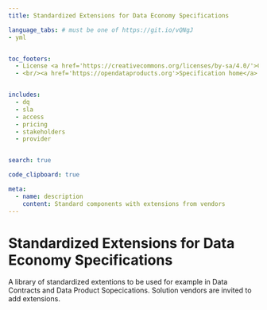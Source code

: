 ```yaml
---
title: Standardized Extensions for Data Economy Specifications

language_tabs: # must be one of https://git.io/vQNgJ
- yml


toc_footers:
  - License <a href='https://creativecommons.org/licenses/by-sa/4.0/'>CC BY-SA 4.0</a>
  - <br/><a href='https://opendataproducts.org'>Specification home</a>


includes:
  - dq
  - sla
  - access
  - pricing
  - stakeholders
  - provider


search: true

code_clipboard: true

meta:
  - name: description
    content: Standard components with extensions from vendors 
---
```


# Standardized Extensions for Data Economy Specifications

A library of standardized extentions to be used for example in Data Contracts and Data Product Sopecications. Solution vendors are invited to add extensions. 





